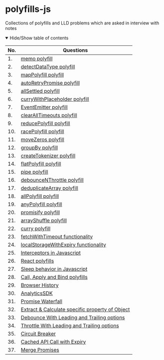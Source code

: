 # polyfills-js

Collections of polyfills and LLD problems which are asked in interview with notes

<details open>
<summary>
Hide/Show table of contents
</summary>

| No. | Questions                                                                                                                                  |
| --- | ------------------------------------------------------------------------------------------------------------------------------------------ |
| 1.  | [memo polyfill](https://github.com/i-me-team/polyfills-js/blob/main/src/polyfills/memo.js)                                                 |
| 2.  | [detectDataType polyfill](https://github.com/i-me-team/polyfills-js/blob/main/src/polyfills/detectDataType.js)                             |
| 3.  | [mapPolyfill polyfill](https://github.com/i-me-team/polyfills-js/blob/main/src/polyfills/mapPolyfill.js)                                   |
| 4.  | [autoRetryPromise polyfill](https://github.com/i-me-team/polyfills-js/blob/main/src/polyfills/autoRetryPromise.js)                         |
| 5.  | [allSettled polyfill](https://github.com/i-me-team/polyfills-js/blob/main/src/polyfills/allSettled.js)                                     |
| 6.  | [curryWithPlaceholder polyfill](https://github.com/i-me-team/polyfills-js/blob/main/src/polyfills/curryWithPlaceholder.js)                 |
| 7.  | [EventEmitter polyfill](https://github.com/i-me-team/polyfills-js/blob/main/src/polyfills/EventEmitter.js)                                 |
| 8.  | [clearAllTimeouts polyfill](https://github.com/i-me-team/polyfills-js/blob/main/src/polyfills/clearAllTimeouts.js)                         |
| 9.  | [reducePolyfill polyfill](https://github.com/i-me-team/polyfills-js/blob/main/src/polyfills/reducePolyfill.js)                             |
| 10. | [racePolyfill polyfill](https://github.com/i-me-team/polyfills-js/blob/main/src/polyfills/racePolyfill.js)                                 |
| 11. | [moveZeros polyfill](https://github.com/i-me-team/polyfills-js/blob/main/src/polyfills/moveZeros.js)                                       |
| 12. | [groupBy polyfill](https://github.com/i-me-team/polyfills-js/blob/main/src/polyfills/groupBy.js)                                           |
| 13. | [createTokenizer polyfill](https://github.com/i-me-team/polyfills-js/blob/main/src/polyfills/createTokenizer.js)                           |
| 14. | [flatPolyfill polyfill](https://github.com/i-me-team/polyfills-js/blob/main/src/polyfills/flatPolyfill.js)                                 |
| 15. | [pipe polyfill](https://github.com/i-me-team/polyfills-js/blob/main/src/polyfills/pipe.js)                                                 |
| 16. | [debounceNThrottle polyfill](https://github.com/i-me-team/polyfills-js/blob/main/src/polyfills/debounceNThrottle.js)                       |
| 17. | [deduplicateArray polyfill](https://github.com/i-me-team/polyfills-js/blob/main/src/polyfills/deduplicateArray.js)                         |
| 18. | [allPolyfill polyfill](https://github.com/i-me-team/polyfills-js/blob/main/src/polyfills/allPolyfill.js)                                   |
| 19. | [anyPolyfill polyfill](https://github.com/i-me-team/polyfills-js/blob/main/src/polyfills/anyPolyfill.js)                                   |
| 20. | [promisify polyfill](https://github.com/i-me-team/polyfills-js/blob/main/src/polyfills/promisify.js)                                       |
| 21. | [arrayShuffle polyfill](https://github.com/i-me-team/polyfills-js/blob/main/src/polyfills/arrayShuffle.js)                                 |
| 22. | [curry polyfill](https://github.com/i-me-team/polyfills-js/blob/main/src/polyfills/curry.js)                                               |
| 23. | [fetchWithTimeout functionality](https://github.com/i-me-team/polyfills-js/blob/main/src/polyfills/fetchWithTimeout.js)                    |
| 24. | [localStorageWithExpiry functionality](https://github.com/i-me-team/polyfills-js/blob/main/src/polyfills/localStorageWithExpiry.js)        |
| 25. | [Interceptors in Javascript](https://github.com/i-me-team/polyfills-js/blob/main/src/polyfills/interceptors.js)                            |
| 26. | [React polyfills](https://github.com/i-me-team/polyfills-js/blob/main/src/polyfills/reactPolyfills.js)                                     |
| 27. | [Sleep behavior in Javascript](https://github.com/i-me-team/polyfills-js/blob/main/src/polyfills/sleep.js)                                 |
| 28. | [Call, Apply and Bind polyfills](https://github.com/i-me-team/polyfills-js/blob/main/src/polyfills/callApplyBind.js)                       |
| 29. | [Browser History](https://github.com/i-me-team/polyfills-js/blob/main/src/polyfills/BrowserHistory.js)                                     |
| 30. | [AnalyticsSDK](https://github.com/i-me-team/polyfills-js/blob/main/src/polyfills/AnalyticsSDK.js)                                          |
| 31. | [Promise Waterfall](https://github.com/i-me-team/polyfills-js/blob/main/src/polyfills/promiseWaterfall.js)                                 |
| 32. | [Extract & Calculate specific property of Object](https://github.com/i-me-team/polyfills-js/blob/main/src/polyfills/extractNdCalculate.js) |
| 33. | [Debounce With Leading and Trailing options](https://github.com/i-me-team/polyfills-js/blob/main/src/polyfills/debounceWithLnT.js)         |
| 34. | [Throttle With Leading and Trailing options](https://github.com/i-me-team/polyfills-js/blob/main/src/polyfills/throttleWithLnT.js)         |
| 35. | [Circuit Breaker](https://github.com/i-me-team/polyfills-js/blob/main/src/polyfills/circuitBreaker.js)                                     |
| 36. | [Cached API Call with Expiry](https://github.com/i-me-team/polyfills-js/blob/main/src/polyfills/cachedAPIWithExpiry.js)                    |
| 37. | [Merge Promises](https://github.com/i-me-team/polyfills-js/blob/main/src/polyfills/mergePromises.js)                                       |

</details>
